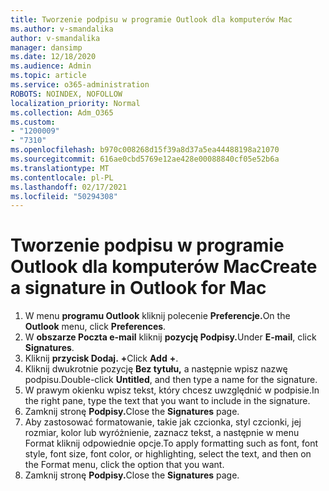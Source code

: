 ```yaml
---
title: Tworzenie podpisu w programie Outlook dla komputerów Mac
ms.author: v-smandalika
author: v-smandalika
manager: dansimp
ms.date: 12/18/2020
ms.audience: Admin
ms.topic: article
ms.service: o365-administration
ROBOTS: NOINDEX, NOFOLLOW
localization_priority: Normal
ms.collection: Adm_O365
ms.custom:
- "1200009"
- "7310"
ms.openlocfilehash: b970c008268d15f39a8d37a5ea44488198a21070
ms.sourcegitcommit: 616ae0cbd5769e12ae428e00088840cf05e52b6a
ms.translationtype: MT
ms.contentlocale: pl-PL
ms.lasthandoff: 02/17/2021
ms.locfileid: "50294308"
---
```

# <a name="create-a-signature-in-outlook-for-mac"></a><span data-ttu-id="ac415-102">Tworzenie podpisu w programie Outlook dla komputerów Mac</span><span class="sxs-lookup"><span data-stu-id="ac415-102">Create a signature in Outlook for Mac</span></span>

1.  <span data-ttu-id="ac415-103">W menu **programu Outlook** kliknij polecenie **Preferencje.**</span><span class="sxs-lookup"><span data-stu-id="ac415-103">On the **Outlook** menu, click **Preferences**.</span></span>
2.  <span data-ttu-id="ac415-104">W **obszarze Poczta e-mail** kliknij **pozycję Podpisy.**</span><span class="sxs-lookup"><span data-stu-id="ac415-104">Under **E-mail**, click **Signatures**.</span></span>
3.  <span data-ttu-id="ac415-105">Kliknij **przycisk Dodaj.** **+**</span><span class="sxs-lookup"><span data-stu-id="ac415-105">Click **Add** **+**.</span></span>
4.  <span data-ttu-id="ac415-106">Kliknij dwukrotnie pozycję **Bez tytułu,** a następnie wpisz nazwę podpisu.</span><span class="sxs-lookup"><span data-stu-id="ac415-106">Double-click **Untitled**, and then type a name for the signature.</span></span>
5.  <span data-ttu-id="ac415-107">W prawym okienku wpisz tekst, który chcesz uwzględnić w podpisie.</span><span class="sxs-lookup"><span data-stu-id="ac415-107">In the right pane, type the text that you want to include in the signature.</span></span>
6.  <span data-ttu-id="ac415-108">Zamknij stronę **Podpisy.**</span><span class="sxs-lookup"><span data-stu-id="ac415-108">Close the **Signatures** page.</span></span>
7.  <span data-ttu-id="ac415-109">Aby zastosować formatowanie, takie jak czcionka, styl czcionki, jej rozmiar, kolor lub wyróżnienie, zaznacz tekst, a następnie w menu Format kliknij odpowiednie opcje.</span><span class="sxs-lookup"><span data-stu-id="ac415-109">To apply formatting such as font, font style, font size, font color, or highlighting, select the text, and then on the Format menu, click the option that you want.</span></span>
8.  <span data-ttu-id="ac415-110">Zamknij stronę **Podpisy.**</span><span class="sxs-lookup"><span data-stu-id="ac415-110">Close the **Signatures** page.</span></span>
